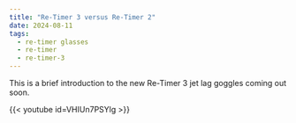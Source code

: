 ```yaml
---
title: "Re-Timer 3 versus Re-Timer 2"
date: 2024-08-11
tags:
  - re-timer glasses
  - re-timer
  - re-timer-3
---
```


This is a brief introduction to the new Re-Timer 3 jet lag goggles coming out soon.

{{< youtube id=VHIUn7PSYlg >}}
